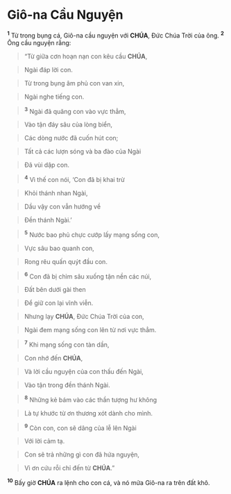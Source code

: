 # Giô-na Cầu Nguyện
<sup><b>1</b></sup> Từ trong bụng cá, Giô-na cầu nguyện với **CHÚA**, Đức Chúa Trời của ông. <sup><b>2</b></sup> Ông cầu nguyện rằng:


> “Từ giữa cơn hoạn nạn con kêu cầu **CHÚA**,
>


> Ngài đáp lời con.
>


> Từ trong bụng âm phủ con van xin,
>


> Ngài nghe tiếng con.
>


> <sup><b>3</b></sup> Ngài đã quăng con vào vực thẳm,
>


> Vào tận đáy sâu của lòng biển,
>


> Các dòng nước đã cuốn hút con;
>


> Tất cả các lượn sóng và ba đào của Ngài
>


> Đã vùi dập con.
>


> <sup><b>4</b></sup> Vì thế con nói, ‘Con đã bị khai trừ
>


> Khỏi thánh nhan Ngài,
>


> Dầu vậy con vẫn hướng về
>


> Đền thánh Ngài.’
>


> <sup><b>5</b></sup> Nước bao phủ chực cướp lấy mạng sống con,
>


> Vực sâu bao quanh con,
>


> Rong rêu quấn quýt đầu con.
>


> <sup><b>6</b></sup> Con đã bị chìm sâu xuống tận nền các núi,
>


> Đất bên dưới gài then
>


> Để giữ con lại vĩnh viễn.
>


> Nhưng lạy **CHÚA**, Đức Chúa Trời của con,
>


> Ngài đem mạng sống con lên từ nơi vực thẳm.
>


> <sup><b>7</b></sup> Khi mạng sống con tàn dần,
>


> Con nhớ đến **CHÚA**,
>


> Và lời cầu nguyện của con thấu đến Ngài,
>


> Vào tận trong đền thánh Ngài.
>


> <sup><b>8</b></sup> Những kẻ bám vào các thần tượng hư không
>


> Là tự khước từ ơn thương xót dành cho mình.
>


> <sup><b>9</b></sup> Còn con, con sẽ dâng của lễ lên Ngài
>


> Với lời cảm tạ.
>


> Con sẽ trả những gì con đã hứa nguyện,
>


> Vì ơn cứu rỗi chỉ đến từ **CHÚA**.”
>

<sup><b>10</b></sup> Bấy giờ **CHÚA** ra lệnh cho con cá, và nó mửa Giô-na ra trên đất khô.